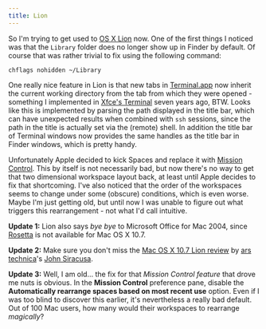 ```yaml
---
title: Lion
---
```


So I'm trying to get used to [OS X Lion](http://www.apple.com/macosx/)
now. One of the first things I noticed was that the <code>Library</code>
folder does no longer show up in Finder by default. Of course that was
rather trivial to fix using the following command:

```
chflags nohidden ~/Library
```

One really nice feature in Lion is that new tabs in
[Terminal.app](http://en.wikipedia.org/wiki/Apple_Terminal) now inherit the
current working directory from the tab from which they were opened - something
I implemented in [Xfce's Terminal](http://www.xfce.org/projects/terminal)
seven years ago, BTW. Looks like this is implemented by parsing the path
displayed in the title bar, which can have unexpected results when combined
with <code>ssh</code> sessions, since the path in the title is actually set
via the (remote) shell. In addition the title bar of Terminal windows
now provides the same handles as the title bar in Finder windows, which is
pretty handy.

Unfortunately Apple decided to kick Spaces and replace it with [Mission
Control](http://www.apple.com/macosx/whats-new/mission-control.html). This
by itself is not necessarily bad, but now there's no way to get that two
dimensional workspace layout back, at least until Apple decides
to fix that shortcoming. I've also noticed that the order of the workspaces
seems to change under some (obscure) conditions, which is even worse. Maybe
I'm just getting old, but until now I was unable to figure out what triggers
this rearrangement - not what I'd call intuitive.

**Update 1:** Lion also says _bye bye_ to Microsoft Office for Mac 2004, since
<a href="http://en.wikipedia.org/wiki/Rosetta_(software)">Rosetta</a> is not
available for Mac OS X 10.7.

**Update 2:** Make sure you don't miss the [Mac OS X 10.7 Lion
review](http://arstechnica.com/apple/reviews/2011/07/mac-os-x-10-7.ars/)
by [ars technica](http://arstechnica.com)'s [John
Siracusa](http://arstechnica.com/author/john-siracusa/).

**Update 3:** Well, I am old... the fix for that _Mission Control feature_ that
drove me nuts is obvious. In the **Mission Control** preference pane, disable
the **Automatically rearrange spaces based on most recent use** option. Even
if I was too blind to discover this earlier, it's nevertheless a really bad
default. Out of 100 Mac users, how many would their workspaces to rearrange
_magically_?
